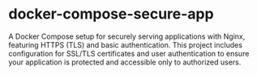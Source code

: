 # docker-compose-secure-app
A Docker Compose setup for securely serving applications with Nginx, featuring HTTPS (TLS) and basic authentication. This project includes configuration for SSL/TLS certificates and user authentication to ensure your application is protected and accessible only to authorized users.
